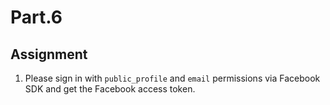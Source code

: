 # Part.6

## Assignment

1. Please sign in with `public_profile` and `email` permissions via Facebook SDK and get the Facebook access token.
